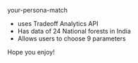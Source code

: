 your-persona-match
- uses Tradeoff Analytics API
- Has data of 24 National forests in India
- Allows users to choose 9 parameters

Hope you enjoy!